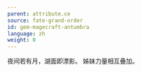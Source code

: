 ```yaml
---
parent: attribute.ce
source: fate-grand-order
id: gem-magecraft-antumbra
language: zh
weight: 0
---
```


夜间若有月，湖面即漂影。
姊妹力量相互叠加。
